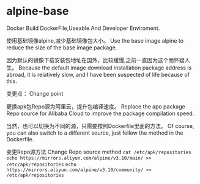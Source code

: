 # alpine-base
Docker Build DockerFile,Useable And Developer Enviroment.

使用基础镜像alpine,减少基础镜像包大小。
Use the base image alpine to reduce the size of the base image package.

因为默认的镜像下载安装包地址在国外，比较缓慢,之前一直因为这个而怀疑人生。
Because the default image download installation package address is abroad, it is relatively slow, and I have been suspected of life because of this.

变更点：
Change point

更换apk包Repo源为阿里云，提升包编译速度。
Replace the apo package Repo source for Alibaba Cloud to improve the package compilation speed.

当然，也可以切换为不同的源，只需要按照Dockerfile里面的方法。
Of course, you can also switch to a different source, just follow the method in the Dockerfile.

变更Repo源方法
Change Repo source method
`cat /etc/apk/repositories`
`echo https://mirrors.aliyun.com/alpine/v3.10/main/ >> /etc/apk/repositories`
`echo https://mirrors.aliyun.com/alpine/v3.10/community/ >> /etc/apk/repositories`

